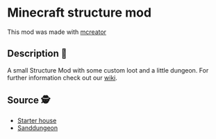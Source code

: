 # Minecraft structure mod
This mod was made with <a href="https://mcreator.net/">mcreator</a>
## Description &#128216;
A small Structure Mod with some custom loot and a little dungeon. For further information check out our <a href="https://github.com/MatBayern/mod_structure_minecraft/wiki">wiki</a>.
## Source &#x1F575;
- <a href="https://www.youtube.com/watch?v=yTu8J1f0WiI">Starter house</a>
- <a href="https://www.planetminecraft.com/project/mosl-ktkay/">Sanddungeon</a> 
